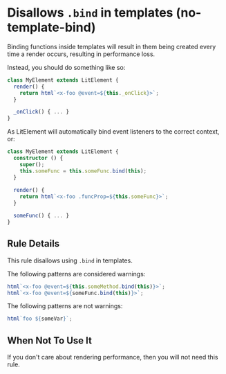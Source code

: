# Disallows `.bind` in templates (no-template-bind)

Binding functions inside templates will result in them
being created every time a render occurs, resulting in performance
loss.

Instead, you should do something like so:

```ts
class MyElement extends LitElement {
  render() {
    return html`<x-foo @event=${this._onClick}>`;
  }

  _onClick() { ... }
}
```

As LitElement will automatically bind event listeners to the correct context, or:

```ts
class MyElement extends LitElement {
  constructor () {
    super();
    this.someFunc = this.someFunc.bind(this);
  }
  
  render() {
    return html`<x-foo .funcProp=${this.someFunc}>`;
  }

  someFunc() { ... }
}
```


## Rule Details

This rule disallows using `.bind` in templates.

The following patterns are considered warnings:

```ts
html`<x-foo @event=${this.someMethod.bind(this)}>`;
html`<x-foo @event=${someFunc.bind(this)}>`;
```

The following patterns are not warnings:

```ts
html`foo ${someVar}`;
```

## When Not To Use It

If you don't care about rendering performance, then you will not need this rule.
